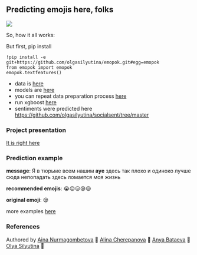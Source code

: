 ## Predicting emojis here, folks

![](https://i.kym-cdn.com/photos/images/original/001/274/468/20b.gif)

So, how it all works:

But first, pip install

```
!pip install -e git+https://github.com/olgasilyutina/emopok.git#egg=emopok
from emopok import emopok
emopok.textfeatures()
```

* data is [here](https://drive.google.com/open?id=1IF_KS-BoSlyDIlaxgBtFCiRwKeGusSs1)
* models are [here](https://drive.google.com/open?id=1mj8Rj-cDu9st358iSPZ3iLbFnZKFjfKI)
* you can repeat data preparation process [here](https://github.com/olgasilyutina/emopok/blob/master/emopok_data_pipeline.ipynb)
* run xgboost [here](https://github.com/olgasilyutina/emopok/blob/master/emopok_xgboost.ipynb)
* sentiments were predicted here https://github.com/olgasilyutina/socialsent/tree/master

### Project presentation

[It is right here](https://docs.google.com/presentation/d/12rhEEjHkti1v-ShISB7ZyFjcgSz55r0_fp1v4CqruYw/edit#slide=id.g4abd79fe6b_0_29)

### Prediction example

**message**: Я в тюрьме всем нашим **ауе** здесь так плохо и одиноко лучше сюда непопадать здесь ломается моя жизнь 

**recommended emojis**: 😭😔😒😪😢

**original emoji**: 😪

more examples [here](http://htmlpreview.github.io/?https://github.com/olgasilyutina/emopok/blob/master/example_predictions.html)

### References

Authored by [Aina Nurmagombetova](https://github.com/anurma) 🤙 [Alina Cherepanova](https://github.com/alinacherepanova) 🙋 [Anya Bataeva](https://github.com/fyzbt/) 🤯 [Olya Silyutina](https://github.com/olgasilyutina) 🤔

